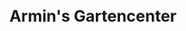 ---
title: "Armin's Gartencenter"
url: /matrei-in-osttirol/armins-gartencenter/
shop: Garten-Center
---